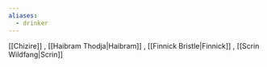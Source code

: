 ```yaml
---
aliases:
  - drinker
---
```


[[Chizire]] , [[Haibram Thodja|Haibram]] , [[Finnick Bristle|Finnick]] , [[Scrin Wildfang|Scrin]]
